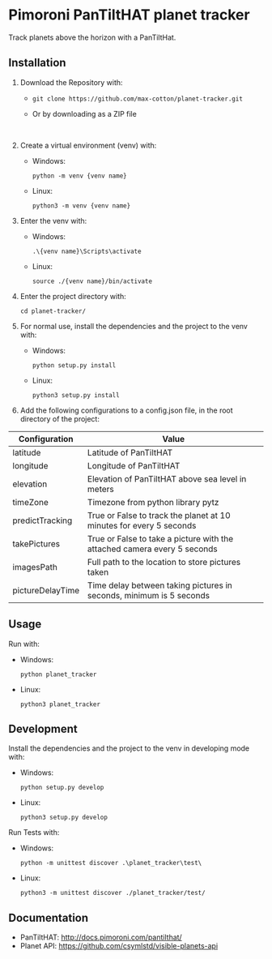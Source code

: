 # Pimoroni PanTiltHAT planet tracker

Track planets above the horizon with a PanTiltHat.

## Installation

1. Download the Repository with:

   - ```
     git clone https://github.com/max-cotton/planet-tracker.git
     ```
   - Or by downloading as a ZIP file

</br>

2. Create a virtual environment (venv) with:
   - Windows:
     ```
     python -m venv {venv name}
     ```
   - Linux:
     ```
     python3 -m venv {venv name}
     ```

3. Enter the venv with:
   - Windows:
     ```
     .\{venv name}\Scripts\activate
     ```
   - Linux:
     ```
     source ./{venv name}/bin/activate
     ```

4. Enter the project directory with:
   ```
   cd planet-tracker/
   ```

5. For normal use, install the dependencies and the project to the venv with:
   - Windows:
     ```
     python setup.py install
     ```
   - Linux:
     ```
     python3 setup.py install
     ```

6. Add the following configurations to a config.json file, in the root directory of the project:

| Configuration    | Value                                                                    |
| ---------------- | ------------------------------------------------------------------------ |
| latitude         | Latitude of PanTiltHAT                                                   |
| longitude        | Longitude of PanTiltHAT                                                  |
| elevation        | Elevation of PanTiltHAT above sea level in meters                        |
| timeZone         | Timezone from python library pytz                                        |
| predictTracking  | True or False to track the planet at 10 minutes for every 5 seconds      |
| takePictures     | True or False to take a picture with the attached camera every 5 seconds |
| imagesPath       | Full path to the location to store pictures taken                        |
| pictureDelayTime | Time delay between taking pictures in seconds, minimum is 5 seconds      |

## Usage

Run with:
- Windows:
  ```
  python planet_tracker
  ```
- Linux:
  ```
  python3 planet_tracker
  ```

## Development

Install the dependencies and the project to the venv in developing mode with:
- Windows:
  ```
  python setup.py develop
  ```
- Linux:
  ```
  python3 setup.py develop
  ```

Run Tests with:
- Windows:
  ```
  python -m unittest discover .\planet_tracker\test\
  ```
- Linux:
  ```
  python3 -m unittest discover ./planet_tracker/test/
  ```

## Documentation

- PanTiltHAT: http://docs.pimoroni.com/pantilthat/
- Planet API: https://github.com/csymlstd/visible-planets-api
